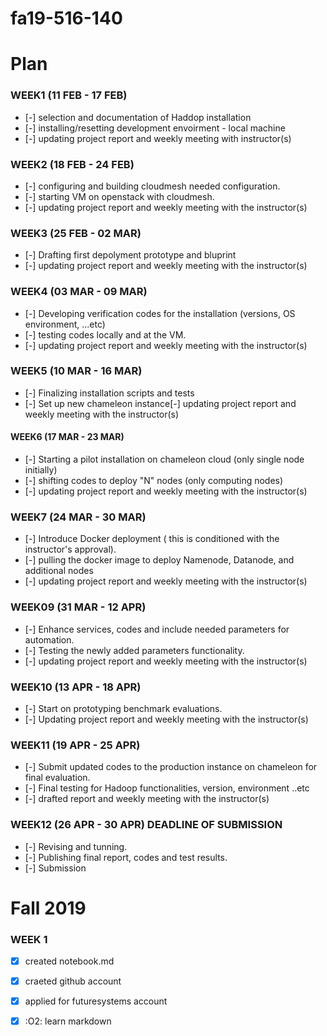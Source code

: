 # fa19-516-140

# Plan

### WEEK1 (11 FEB - 17 FEB)
- [-] selection and documentation of Haddop installation
- [-] installing/resetting development envoirment - local machine
- [-] updating project report and weekly meeting with instructor(s)

### WEEK2 (18 FEB - 24 FEB)
- [-] configuring and building cloudmesh needed configuration.
- [-] starting VM on openstack with cloudmesh.
- [-] updating project report and weekly meeting with the instructor(s)

### WEEK3 (25 FEB - 02 MAR)
- [-] Drafting first depolyment prototype and bluprint
- [-] updating project report and weekly meeting with the instructor(s)

### WEEK4 (03 MAR - 09 MAR)
- [-] Developing verification codes for the installation (versions, OS  environment, ...etc)
- [-] testing codes locally and at the VM.
- [-] updating project report and weekly meeting with the instructor(s)

### WEEK5 (10 MAR - 16 MAR)
- [-] Finalizing installation scripts and tests
- [-] Set up new chameleon instance[-] updating project report and weekly meeting with the instructor(s)

#### WEEK6 (17 MAR - 23 MAR)
- [-] Starting a pilot installation on chameleon cloud (only single node initially)
- [-] shifting codes to deploy "N" nodes (only computing nodes)
- [-] updating project report and weekly meeting with the instructor(s)


### WEEK7 (24 MAR - 30 MAR)
- [-] Introduce Docker deployment ( this is conditioned with the instructor's approval). 
- [-] pulling the docker image to deploy Namenode, Datanode, and additional nodes
- [-] updating project report and weekly meeting with the instructor(s)


### WEEK09 (31 MAR - 12 APR)
- [-] Enhance services, codes and include needed parameters for automation.
- [-] Testing the newly added parameters functionality.
- [-] updating project report and weekly meeting with the instructor(s)


### WEEK10 (13 APR - 18 APR)
- [-] Start on prototyping benchmark evaluations.
- [-] Updating project report and weekly meeting with the instructor(s)


### WEEK11 (19 APR - 25 APR)
- [-] Submit updated codes to the production instance on chameleon for final evaluation.
- [-] Final testing for Hadoop functionalities, version, environment ..etc 
- [-] drafted report and weekly meeting with the instructor(s)


### WEEK12 (26 APR - 30 APR) DEADLINE OF SUBMISSION
- [-] Revising and tunning.
- [-] Publishing final report, codes and test results.
- [-] Submission


# Fall 2019
### WEEK 1

- [x] created notebook.md
- [x] craeted github account
- [x] applied for futuresystems account 
- [x] :O2: learn markdown


